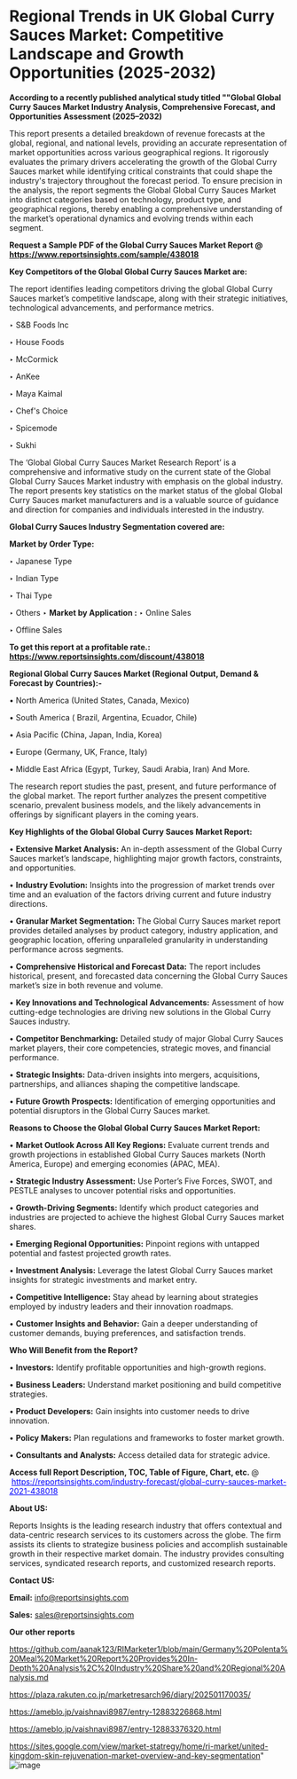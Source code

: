 # Regional Trends in UK Global Curry Sauces Market: Competitive Landscape and Growth Opportunities (2025-2032)

<strong>According to a recently published analytical study titled ""Global Global Curry Sauces Market Industry Analysis, Comprehensive Forecast, and Opportunities Assessment (2025–2032)</strong>

This report presents a detailed breakdown of revenue forecasts at the global, regional, and national levels, providing an accurate representation of market opportunities across various geographical regions. It rigorously evaluates the primary drivers accelerating the growth of the Global Curry Sauces market while identifying critical constraints that could shape the industry's trajectory throughout the forecast period. To ensure precision in the analysis, the report segments the Global Global Curry Sauces Market into distinct categories based on technology, product type, and geographical regions, thereby enabling a comprehensive understanding of the market’s operational dynamics and evolving trends within each segment.

<strong>Request a Sample PDF of the Global Curry Sauces Market Report </strong><strong>@<a href=https://www.reportsinsights.com/sample/438018 style=color:#0000ff;> https://www.reportsinsights.com/sample/438018</a></strong></font>

<strong>Key Competitors of the Global Global Curry Sauces Market are:</strong>

The report identifies leading competitors driving the global Global Curry Sauces market’s competitive landscape, along with their strategic initiatives, technological advancements, and performance metrics.

‣ S&B Foods Inc

‣ House Foods

‣ McCormick

‣ AnKee

‣ Maya Kaimal

‣ Chef's Choice

‣ Spicemode

‣ Sukhi

The ‘Global Global Curry Sauces Market Research Report’ is a comprehensive and informative study on the current state of the Global Global Curry Sauces Market industry with emphasis on the global industry. The report presents key statistics on the market status of the global Global Curry Sauces market manufacturers and is a valuable source of guidance and direction for companies and individuals interested in the industry.

<strong>Global Curry Sauces Industry Segmentation covered are:</strong>

<strong>Market by Order Type: </strong>

‣ Japanese Type

‣ Indian Type

‣ Thai Type

‣ Others
‣ 
<strong>Market by Application :</strong>
‣ Online Sales

‣ Offline Sales

<strong>To get this report at a profitable rate.: <a href=https://www.reportsinsights.com/discount/438018 style=color:#0000ff;>https://www.reportsinsights.com/discount/438018</a></strong></font>

<strong>Regional Global Curry Sauces Market (Regional Output, Demand &amp; Forecast by Countries):-</strong>

• North America (United States, Canada, Mexico)

• South America ( Brazil, Argentina, Ecuador, Chile)

• Asia Pacific (China, Japan, India, Korea)

• Europe (Germany, UK, France, Italy)

• Middle East Africa (Egypt, Turkey, Saudi Arabia, Iran) And More.

The research report studies the past, present, and future performance of the global market. The report further analyzes the present competitive scenario, prevalent business models, and the likely advancements in offerings by significant players in the coming years.

<strong>Key Highlights of the Global Global Curry Sauces Market Report:</strong>

• <strong>Extensive Market Analysis:</strong> An in-depth assessment of the Global Curry Sauces market’s landscape, highlighting major growth factors, constraints, and opportunities.

• <strong>Industry Evolution:</strong> Insights into the progression of market trends over time and an evaluation of the factors driving current and future industry directions.

• <strong>Granular Market Segmentation:</strong> The Global Curry Sauces market report provides detailed analyses by product category, industry application, and geographic location, offering unparalleled granularity in understanding performance across segments.

• <strong>Comprehensive Historical and Forecast Data:</strong> The report includes historical, present, and forecasted data concerning the Global Curry Sauces market’s size in both revenue and volume.

• <strong>Key Innovations and Technological Advancements:</strong> Assessment of how cutting-edge technologies are driving new solutions in the Global Curry Sauces industry.

• <strong>Competitor Benchmarking:</strong> Detailed study of major Global Curry Sauces market players, their core competencies, strategic moves, and financial performance.

• <strong>Strategic Insights:</strong> Data-driven insights into mergers, acquisitions, partnerships, and alliances shaping the competitive landscape.

• <strong>Future Growth Prospects:</strong> Identification of emerging opportunities and potential disruptors in the Global Curry Sauces market.

<strong>Reasons to Choose the Global Global Curry Sauces Market Report:</strong>

• <strong>Market Outlook Across All Key Regions:</strong> Evaluate current trends and growth projections in established Global Curry Sauces markets (North America, Europe) and emerging economies (APAC, MEA).

• <strong>Strategic Industry Assessment:</strong> Use Porter’s Five Forces, SWOT, and PESTLE analyses to uncover potential risks and opportunities.

• <strong>Growth-Driving Segments:</strong> Identify which product categories and industries are projected to achieve the highest Global Curry Sauces market shares.

• <strong>Emerging Regional Opportunities:</strong> Pinpoint regions with untapped potential and fastest projected growth rates.

• <strong>Investment Analysis:</strong> Leverage the latest Global Curry Sauces market insights for strategic investments and market entry.

• <strong>Competitive Intelligence:</strong> Stay ahead by learning about strategies employed by industry leaders and their innovation roadmaps.

• <strong>Customer Insights and Behavior:</strong> Gain a deeper understanding of customer demands, buying preferences, and satisfaction trends.

<strong>Who Will Benefit from the Report?</strong>

• <strong>Investors:</strong> Identify profitable opportunities and high-growth regions.

• <strong>Business Leaders:</strong> Understand market positioning and build competitive strategies.

• <strong>Product Developers:</strong> Gain insights into customer needs to drive innovation.

• <strong>Policy Makers:</strong> Plan regulations and frameworks to foster market growth.

• <strong>Consultants and Analysts:</strong> Access detailed data for strategic advice.
</ul>
<strong>Access full Report Description, TOC, Table of Figure, Chart, etc. </strong>@  <a href=https://reportsinsights.com/industry-forecast/global-curry-sauces-market-2021-438018 style=color:#0000ff;>https://reportsinsights.com/industry-forecast/global-curry-sauces-market-2021-438018</a></font>

<strong><strong>About US</strong>:</strong>

Reports Insights is the leading research industry that offers contextual and data-centric research services to its customers across the globe. The firm assists its clients to strategize business policies and accomplish sustainable growth in their respective market domain. The industry provides consulting services, syndicated research reports, and customized research reports.

<strong>Contact US:</strong>

<p class=""""><b>Email:</b> <a href=mailto:info@reportsinsights.com>info@reportsinsights.com</a></p>
<p class=""""><b>Sales:</b> <a href=mailto:sales@reportsinsights.com>sales@reportsinsights.com</a></p>

<strong>Our other reports</strong>

<a href=https://github.com/aanak123/RIMarketer1/blob/main/Germany%20Polenta%20Meal%20Market%20Report%20Provides%20In-Depth%20Analysis%2C%20Industry%20Share%20and%20Regional%20Analysis.md>https://github.com/aanak123/RIMarketer1/blob/main/Germany%20Polenta%20Meal%20Market%20Report%20Provides%20In-Depth%20Analysis%2C%20Industry%20Share%20and%20Regional%20Analysis.md</a>

<a href=https://plaza.rakuten.co.jp/marketresarch96/diary/202501170035/>https://plaza.rakuten.co.jp/marketresarch96/diary/202501170035/</a>

<a href=https://ameblo.jp/vaishnavi8987/entry-12883226868.html>https://ameblo.jp/vaishnavi8987/entry-12883226868.html</a>

<a href=https://ameblo.jp/vaishnavi8987/entry-12883376320.html>https://ameblo.jp/vaishnavi8987/entry-12883376320.html</a>

<a href=https://sites.google.com/view/market-statregy/home/ri-market/united-kingdom-skin-rejuvenation-market-overview-and-key-segmentation>https://sites.google.com/view/market-statregy/home/ri-market/united-kingdom-skin-rejuvenation-market-overview-and-key-segmentation</a>"
![image](https://github.com/user-attachments/assets/5316d6d4-861d-40be-9317-4738066095c4)
